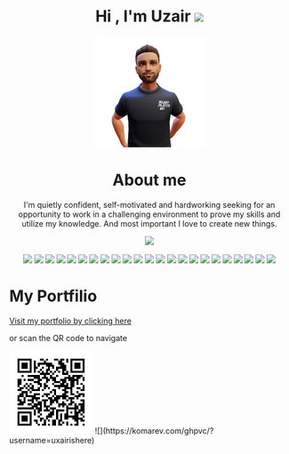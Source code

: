 <div align="center">
<h1>Hi , I'm Uzair <img src="https://media.giphy.com/media/hvRJCLFzcasrR4ia7z/giphy.gif" width="35"></h1>
<img src="avatar1.png" width="200"/>
<span width="10rem">
<h1>About me</h1>
<p>I'm quietly confident, self-motivated and hardworking seeking for an opportunity to work in a challenging environment to prove my skills and utilize my knowledge. And most important I love to create new things.</p>
</span>
</div>

<p align="center">
<a href="https://github.com/DenverCoder1/readme-typing-svg"><img src="https://readme-typing-svg.herokuapp.com?lines=Software+Engineer;Competitive+Programmer;Excellent+knowledge+of+Core+subjects;Ability+to+grasp+the+new+skills+quickly;Always+learning+new+things&center=true&width=500&height=50"></a>
</p>
<div align="center">
<!-- react -->
<img src="https://upload.wikimedia.org/wikipedia/commons/thumb/a/a7/React-icon.svg/2300px-React-icon.svg.png" width="50"/>
<!-- redux -->
<img src="https://repository-images.githubusercontent.com/347723622/92065800-865a-11eb-9626-dff3cb7fef55" width="50"/>
<!-- next -->
<img src="https://res.cloudinary.com/startup-grind/image/upload/c_fill,dpr_2.0,f_auto,g_center,q_auto:good/v1/gcs/platform-data-dsc/events/nextjs-boilerplate-logo.png" width="50"/>
<!-- node -->
<img src="https://walde.co/wp-content/uploads/2016/09/nodejs_logo.png" width="50"/>
<!-- nest js -->
<img src="https://camo.githubusercontent.com/c704e8013883cc3a04c7657e656fe30be5b188145d759a6aaff441658c5ffae0/68747470733a2f2f6e6573746a732e636f6d2f696d672f6c6f676f5f746578742e737667" height="50"/>
<!-- npm -->
<img src="https://images.ctfassets.net/egbrauz6p94g/6mUPVxtKcKuC0TF52HLd6C/81b1c80b9569c56ae42900fb1ba2004e/npmlogo.png" width="50"/>
<!-- tailwind  -->
<img src="https://camo.githubusercontent.com/bcd4bda49ef6cd9537db065920f4f4f6ac670eae0e0adf2c5133c19b319f1574/68747470733a2f2f627261646c632e67616c6c65727963646e2e76736173736574732e696f2f657874656e73696f6e732f627261646c632f7673636f64652d7461696c77696e646373732f302e322e302f313535383034303536333634392f4d6963726f736f66742e56697375616c53747564696f2e53657276696365732e49636f6e732e44656661756c74" width="50"/>
<!-- bootstrap  -->
<img src="https://upload.wikimedia.org/wikipedia/commons/thumb/b/b2/Bootstrap_logo.svg/1280px-Bootstrap_logo.svg.png" width="50"/>
<!-- css  -->
<img src="https://cdn4.iconfinder.com/data/icons/social-media-logos-6/512/121-css3-512.png" width="50"/>
<!-- jira  -->
<img src="https://cdn.icon-icons.com/icons2/2699/PNG/512/atlassian_jira_logo_icon_170511.png" width="50"/>
<!-- javascript -->
<img src="https://upload.wikimedia.org/wikipedia/commons/6/6a/JavaScript-logo.png" width="50"/>
<!-- typescript  -->
<img src="https://upload.wikimedia.org/wikipedia/commons/thumb/4/4c/Typescript_logo_2020.svg/1200px-Typescript_logo_2020.svg.png" width="50"/>
<!-- python  -->
<img src="https://upload.wikimedia.org/wikipedia/commons/thumb/c/c3/Python-logo-notext.svg/1869px-Python-logo-notext.svg.png" width="50"/>
<!-- fastapi  -->
<img src="https://cdn.worldvectorlogo.com/logos/fastapi.svg" width="50"/>
<!-- mongoDB -->
<img src="https://www.axonius.com/hs-fs/hubfs/mongodb_adapter.png?length=600&name=mongodb_adapter.png" width="50"/>
<!-- mysql -->
<img src="https://www.freepnglogos.com/uploads/logo-mysql-png/logo-mysql-mysql-and-moodle-elearningworld-5.png" width="50"/> 
<!-- android studio -->
<img src="https://static-00.iconduck.com/assets.00/android-studio-icon-486x512-zp9um7zl.png" width="50"/> 
<!-- contentful -->
<img src="https://images.ctfassets.net/c63hsprlvlya/5BiLk3V4KjUtCG1SCpSl2H/6923b4e4d099c8a3b5211be2741f4b50/Contentful_icon_-_light_1.png?w=1200" width="50"/> 
<!-- uvicorn -->
<img src="https://raw.githubusercontent.com/tomchristie/uvicorn/master/docs/uvicorn.png" width="50"/> 
<!-- firebase -->
<img src="https://cdn.freebiesupply.com/logos/thumbs/2x/firebase-1-logo.png" width="50"/> 
<!-- netlify -->
<img src="https://jeancochrane.com/static/images/blog/netlify-identity-dealbreakers/netlify-logo.png" width="50"/>  
<!-- cloudflare -->
<img src="https://seeklogo.com/images/C/cloudflare-logo-6B7D159387-seeklogo.com.png" height="50"/>  
<!-- git -->
<img src="https://git-scm.com/images/logos/downloads/Git-Icon-1788C.png" width="50"/> 
 
</div>
<h1>My Portfilio</h1>
<a href="https://uxairishere.github.io/profile">Visit my portfolio by clicking here</a>
<p>or scan the QR code to navigate<p>
<img width="150" src="pqrcode.png" alt="QR Code Loading..."/>
 ![](https://komarev.com/ghpvc/?username=uxairishere)

